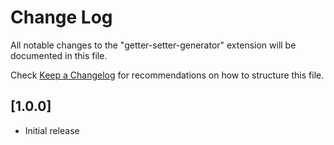 # Change Log

All notable changes to the "getter-setter-generator" extension will be documented in this file.

Check [Keep a Changelog](http://keepachangelog.com/) for recommendations on how to structure this file.

## [1.0.0]

- Initial release